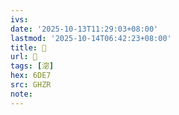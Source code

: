 ```yaml
---
ivs:
date: '2025-10-13T11:29:03+08:00'
lastmod: '2025-10-14T06:42:23+08:00'
title: 󰟻
url: 󰟻
tags: [淧]
hex: 6DE7
src: GHZR
note:
---
```

